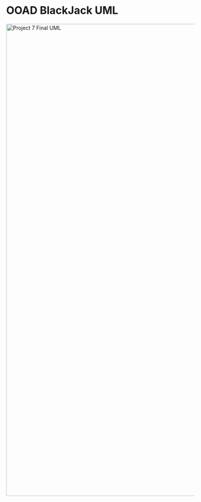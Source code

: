 # OOAD BlackJack UML
<img width="1258" alt="Project 7 Final UML" src="https://user-images.githubusercontent.com/59934391/196592630-3b08ba39-bbbd-4e25-aef7-d4fb025b78d5.png">

